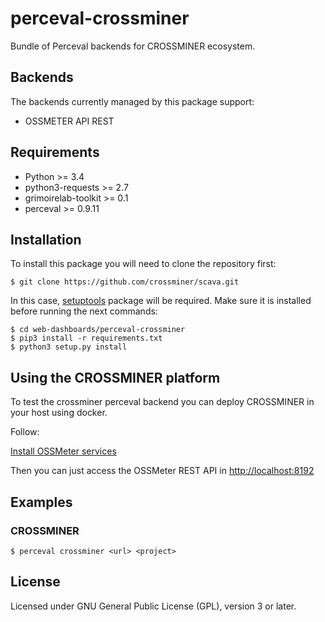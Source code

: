 # perceval-crossminer

Bundle of Perceval backends for CROSSMINER ecosystem.

## Backends

The backends currently managed by this package support:

* OSSMETER API REST

## Requirements

* Python >= 3.4
* python3-requests >= 2.7
* grimoirelab-toolkit >= 0.1
* perceval >= 0.9.11

## Installation

To install this package you will need to clone the repository first:

```
$ git clone https://github.com/crossminer/scava.git
```

In this case, [setuptools](http://setuptools.readthedocs.io/en/latest/) package will be required.
Make sure it is installed before running the next commands:

```
$ cd web-dashboards/perceval-crossminer
$ pip3 install -r requirements.txt
$ python3 setup.py install
```

## Using the CROSSMINER platform

To test the crossminer perceval backend you can deploy CROSSMINER in your host using docker.

Follow:

[Install OSSMeter services](https://github.com/crossminer/scava/tree/master/web-dashboards#init-ossmeter-mongodb-with-grimoirelab-data)

Then you can just access the OSSMeter REST API in [http://localhost:8192](http://localhost:8192) 


## Examples

### CROSSMINER

```
$ perceval crossminer <url> <project>
```

## License

Licensed under GNU General Public License (GPL), version 3 or later.
